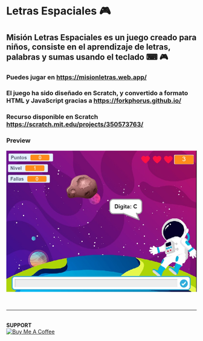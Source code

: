 # Letras Espaciales 🎮
## Misión Letras Espaciales es un juego creado para niños, consiste en el aprendizaje de letras, palabras y sumas usando el teclado ⌨ 🎮
### Puedes jugar en https://misionletras.web.app/
### El juego ha sido diseñado en Scratch, y convertido a formato HTML y JavaScript gracias a https://forkphorus.github.io/ 
### Recurso disponible en Scratch https://scratch.mit.edu/projects/350573763/  
### Preview
<img src="preview.jpg">

<br><hr>

<br>
<strong>SUPPORT</strong>
<br>
<a href="https://www.buymeacoffee.com/vsalguero" target="_blank"><img src="https://media.giphy.com/media/sqQihma8JiyO7Skpqv/giphy.gif" alt="Buy Me A Coffee" height="70" width="250"></a>